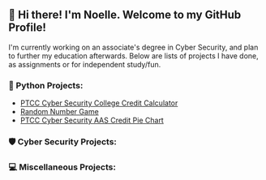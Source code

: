 ## :wave: Hi there! I'm Noelle. Welcome to my GitHub Profile!
I'm currently working on an associate's degree in Cyber Security, and plan to further my education afterwards. Below are lists of projects I have done, as assignments or for independent study/fun.

### :snake: Python Projects:
* [PTCC Cyber Security College Credit Calculator](https://github.com/noellerobertson/cybersecuritycollegecreditcalculator)
* [Random Number Game](https://github.com/noellerobertson/randomnumbergame)
* [PTCC Cyber Security AAS Credit Pie Chart](https://github.com/noellerobertson/CyberSecurityAASPieChart)
### :shield: Cyber Security Projects:

### :computer: Miscellaneous Projects:



